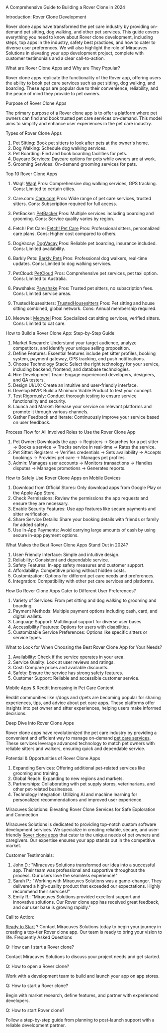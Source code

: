 A Comprehensive Guide to Building a Rover Clone in 2024

Introduction: Rover Clone Development

Rover clone apps have transformed the pet care industry by providing on-demand pet sitting, dog walking, and other pet services. This guide covers everything you need to know about Rover clone development, including steps, top apps in the industry, safety best practices, and how to cater to diverse user preferences. We will also highlight the role of Miracuves Solutions in elevating your app development project, complete with customer testimonials and a clear call-to-action.

What are Rover Clone Apps and Why are They Popular?

Rover clone apps replicate the functionality of the Rover app, offering users the ability to book pet care services such as pet sitting, dog walking, and boarding. These apps are popular due to their convenience, reliability, and the peace of mind they provide to pet owners.

Purpose of Rover Clone Apps

The primary purpose of a Rover clone app is to offer a platform where pet owners can find and book trusted pet care services on-demand. This model aims to simplify and enhance user experiences in the pet care industry.

Types of Rover Clone Apps

1. Pet Sitting: Book pet sitters to look after pets at the owner's home.
2. Dog Walking: Schedule dog walking services.
3. Pet Boarding: Find and book boarding facilities for pets.
4. Daycare Services: Daycare options for pets while owners are at work.
5. Grooming Services: On-demand grooming services for pets.

Top 10 Rover Clone Apps

1. Wag!: <a href="https://www.wagwalking.com">  Wag!</a>
Pros: Comprehensive dog walking services, GPS tracking.
Cons: Limited to certain cities.

2. Care.com: <a href="https://www.care.com"> Care.com</a>
Pros: Wide range of pet care services, trusted sitters.
Cons: Subscription required for full access.

3. PetBacker: <a href="https://www.petbacker.com">  PetBacker</a>
Pros: Multiple services including boarding and grooming.
Cons: Service quality varies by region.

4. Fetch! Pet Care: <a href="https://www.fetchpetcare.com"> Fetch! Pet Care</a>
Pros: Professional sitters, personalized care plans.
Cons: Higher cost compared to others.

5. DogVacay: <a href="https://www.dogvacay.com"> DogVacay</a>
Pros: Reliable pet boarding, insurance included.
Cons: Limited availability.

6. Barkly Pets: <a href="https://www.barklypets.com">  Barkly Pets</a>
Pros: Professional dog walkers, real-time updates.
Cons: Limited to dog walking services.
7. PetCloud: <a href="https://www.petcloud.com.au">  PetCloud</a>
Pros: Comprehensive pet services, pet taxi option.
Cons: Limited to Australia.

8. Pawshake: <a href="https://www.pawshake.com"> Pawshake</a>
Pros: Trusted pet sitters, no subscription fees.
Cons: Limited service areas.

9. TrustedHousesitters: <a href="https://www.trustedhousesitters.com">  TrustedHousesitters</a>
Pros: Pet sitting and house sitting combined, global network.
Cons: Annual membership required.

10. Meowtel: <a href="https://www.meowtel.com">  Meowtel</a>
Pros: Specialized cat sitting services, verified sitters.
Cons: Limited to cat care.

How to Build a Rover Clone App: Step-by-Step Guide

1. Market Research: Understand your target audience, analyze competitors, and identify your unique selling proposition.
2. Define Features: Essential features include pet sitter profiles, booking system, payment gateway, GPS tracking, and push notifications.
3. Choose Technology Stack: Select the right technology for your service, including backend, frontend, and database technologies.
4. Hire Development Team: Engage experienced developers, designers, and QA testers.
5. Design UI/UX: Create an intuitive and user-friendly interface.
6. Develop MVP: Build a Minimum Viable Product to test your concept.
7. Test Rigorously: Conduct thorough testing to ensure service functionality and security.
8. Launch and Market: Release your service on relevant platforms and promote it through various channels.
9. Gather Feedback and Iterate: Continuously improve your service based on user feedback.

Process Flow for All Involved Roles to Use the Rover Clone App

1. Pet Owner: Downloads the app → Registers → Searches for a pet sitter → Books a service → Tracks service in real-time → Rates the service.
2. Pet Sitter: Registers → Verifies credentials → Sets availability → Accepts bookings → Provides pet care → Manages pet profiles.
3. Admin: Manages user accounts → Monitors transactions → Handles disputes → Manages promotions → Generates reports.

How to Safely Use Rover Clone Apps on Mobile Devices

1. Download from Official Stores: Only download apps from Google Play or the Apple App Store.
2. Check Permissions: Review the permissions the app requests and ensure they are necessary.
3. Enable Security Features: Use app features like secure payments and sitter verification.
4. Share Service Details: Share your booking details with friends or family for added safety.
5. Use In-App Payments: Avoid carrying large amounts of cash by using secure in-app payment options.

What Makes the Best Rover Clone Apps Stand Out in 2024?

1. User-Friendly Interface: Simple and intuitive design.
2. Reliability: Consistent and dependable service.
3. Safety Features: In-app safety measures and customer support.
4. Affordability: Competitive pricing without hidden costs.
5. Customization: Options for different pet care needs and preferences.
6. Integration: Compatibility with other pet care services and platforms.

How Do Rover Clone Apps Cater to Different User Preferences?

1. Variety of Services: From pet sitting and dog walking to grooming and boarding.
2. Payment Methods: Multiple payment options including cash, card, and digital wallets.
3. Language Support: Multilingual support for diverse user bases.
4. Accessibility Features: Options for users with disabilities.
5. Customizable Service Preferences: Options like specific sitters or service types.

What to Look for When Choosing the Best Rover Clone App for Your Needs?

1. Availability: Check if the service operates in your area.
2. Service Quality: Look at user reviews and ratings.
3. Cost: Compare prices and available discounts.
4. Safety: Ensure the service has strong safety features.
5. Customer Support: Reliable and accessible customer service.

Mobile Apps & Reddit Increasing in Pet Care Content

Reddit communities like r/dogs and r/pets are becoming popular for sharing experiences, tips, and advice about pet care apps. These platforms offer insights into pet owner and sitter experiences, helping users make informed decisions.

Deep Dive Into Rover Clone Apps

Rover clone apps have revolutionized the pet care industry by providing a convenient and efficient way to manage on-demand <a href="https://miracuves.com/solutions/rover-clone/">  pet care services</a>. These services leverage advanced technology to match pet owners with reliable sitters and walkers, ensuring quick and dependable service.

Potential & Opportunities of Rover Clone Apps

1. Expanding Services: Offering additional pet-related services like grooming and training.
2. Global Reach: Expanding to new regions and markets.
3. Partnerships: Collaborating with pet supply stores, veterinarians, and other pet-related businesses.
4. Technology Integration: Utilizing AI and machine learning for personalized recommendations and improved user experience.

Miracuves Solutions: Elevating Rover Clone Services for Safe Exploration and Connection

Miracuves Solutions is dedicated to providing top-notch custom software development services. We specialize in creating reliable, secure, and user-friendly <a href="https://miracuves.com/solutions/rover-clone/"> Rover clone apps</a> that cater to the unique needs of pet owners and caregivers. Our expertise ensures your app stands out in the competitive market.

Customer Testimonials:

1. John D.: "Miracuves Solutions transformed our idea into a successful app. Their team was professional and supportive throughout the process. Our users love the seamless experience!"
2. Sarah P.: "Working with Miracuves Solutions was a game-changer. They delivered a high-quality product that exceeded our expectations. Highly recommend their services!"
3. Emily R.: "Miracuves Solutions provided excellent support and innovative solutions. Our Rover clone app has received great feedback, and our user base is growing rapidly."

Call to Action: 

<a href="https://miracuves.com/contact/">  Ready to Start</a> ? Contact Miracuves Solutions today to begin your journey in creating a top-tier Rover clone app. Our team is ready to bring your vision to life.
Frequently Asked Questions

Q: How can I start a Rover clone?

Contact Miracuves Solutions to discuss your project needs and get started.

Q: How to open a Rover clone?

Work with a development team to build and launch your app on app stores.

Q: How to start a Rover clone?

Begin with market research, define features, and partner with experienced developers.

Q: How to start Rover clone?

Follow a step-by-step guide from planning to post-launch support with a reliable development partner.


